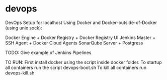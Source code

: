 # devops
DevOps Setup for localhost
Using Docker and Docker-outside-of-Docker (using unix sock):

Docker Engine + Docker Registry + Docker Registry UI
Jenkins Master + SSH Agent + Docker Cloud Agents
SonarQube Server + Postgress

TODO: Give example of Jenkins Pipelines

TO RUN:
First install docker using the script inside docker folder. 
To startup all containers run the script devops-boot.sh
To kill all containers run devops-kill.sh
